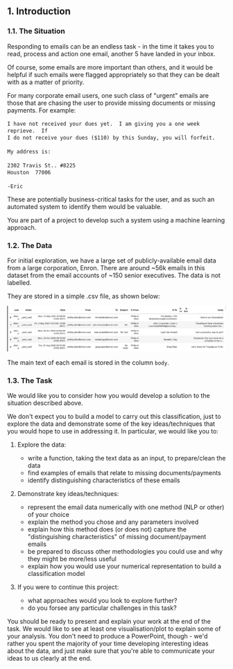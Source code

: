 ## 1. Introduction
### 1.1. The Situation
Responding to emails can be an endless task - in the time it takes you to read, process and action one email, another 5 have landed in your inbox. 

Of course, some emails are more important than others, and it would be helpful if such emails were flagged appropriately so that they can be dealt with as a matter of priority.

For many corporate email users, one such class of "urgent" emails are those that are chasing the user to provide missing documents or missing payments. For example:

    I have not received your dues yet.  I am giving you a one week reprieve.  If 
    I do not receive your dues ($110) by this Sunday, you will forfeit.  

    My address is:
    
    2302 Travis St.. #8225
    Houston  77006

    -Eric

These are potentially business-critical tasks for the user, and as such an automated system to identify them would be valuable.

You are part of a project to develop such a system using a machine learning approach.

### 1.2. The Data
For initial exploration, we have a large set of publicly-available email data from a large corporation, Enron. There are around ~56k emails in this dataset from the email accounts of ~150 senior executives. The data is not labelled.

They are stored in a simple .csv file, as shown below:

![image.png](data.png)

The main text of each email is stored in the column `body`.

### 1.3. The Task
We would like you to consider how you would develop a solution to the situation described above. 

We don't expect you to build a model to carry out this classification, just to explore the data and demonstrate some of the key ideas/techniques that you would hope to use in addressing it. In particular, we would like you to:

1. Explore the data:
    - write a function, taking the text data as an input, to prepare/clean the data 
    - find examples of emails that relate to missing documents/payments
    - identify distinguishing characteristics of these emails
    
2. Demonstrate key ideas/techniques:
    - represent the email data numerically with one method (NLP or other) of your choice
    - explain the method you chose and any parameters involved
    - explain how this method does (or does not) capture the "distinguishing characteristics" of missing document/payment emails
    - be prepared to discuss other methodologies you could use and why they might be more/less useful 
    - explain how you would use your numerical representation to build a classification model
    
3. If you were to continue this project:
    - what approaches would you look to explore further?
    - do you forsee any particular challenges in this task?

You should be ready to present and explain your work at the end of the task. We would like to see at least one visualisation/plot to explain some of your analysis. You don't need to produce a PowerPoint, though - we'd rather you spent the majority of your time developing interesting ideas about the data, and just make sure that you're able to communicate your ideas to us clearly at the end.
